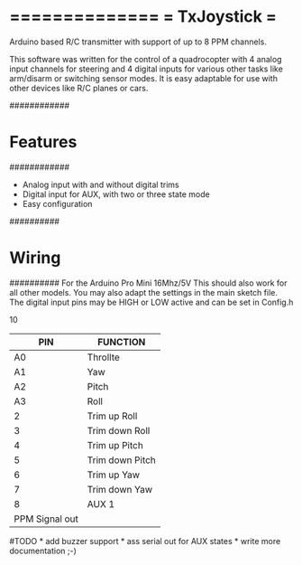 ==============
= TxJoystick =
==============
Arduino based R/C transmitter with support of up to 8 PPM channels.

This software was written for the control of a quadrocopter with 4 analog input channels for steering and 4 digital inputs for various other tasks like arm/disarm or switching sensor modes.
It is easy adaptable for use with other devices like R/C planes or cars.

############
# Features #
############
* Analog input with and without digital trims
* Digital input for AUX, with two or three state mode
* Easy configuration

##########
# Wiring #
##########
For the Arduino Pro Mini 16Mhz/5V 
This should also work for all other models.
You may also adapt the settings in the main sketch file.
The digital input pins may be HIGH or LOW active and can be set in Config.h

<table>
<thead>
<tr><th>PIN</th><th>FUNCTION</th></tr>
</thead>
<tbody>
<tr><td>A0</td><td>Throllte
<tr><td>A1</td><td>Yaw
<tr><td>A2</td><td>Pitch</td></tr>
<tr><td>A3</td><td>Roll</td></tr>
<tr><td>2</td><td>Trim up Roll</td></tr>
<tr><td>3</td><td>Trim down Roll</td></tr>
<tr><td>4</td><td>Trim up Pitch</td></tr>
<tr><td>5</td><td>Trim down Pitch</td></tr>
<tr><td>6</td><td>Trim up Yaw</td></tr>
<tr><td>7</td><td>Trim down Yaw</td></tr>
<tr><td>8</td><td>AUX 1</td></tr>
<tr>10</td><td>PPM Signal out</td></tr>
</tbody>
</table>
#TODO
* add buzzer support
* ass serial out for AUX states
* write more documentation ;-)
